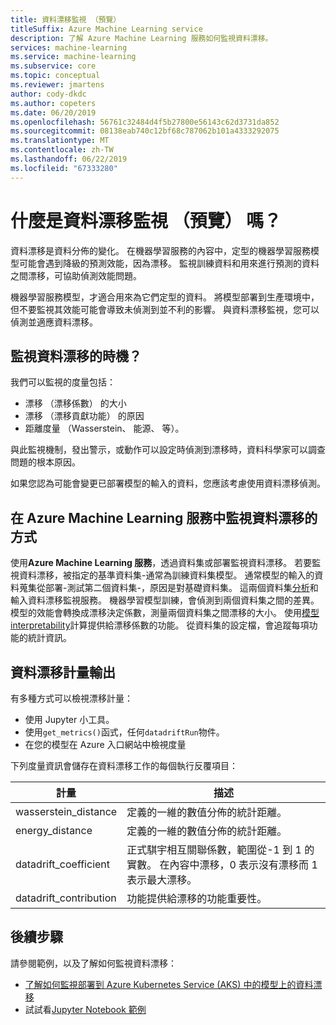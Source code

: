 ```yaml
---
title: 資料漂移監視 （預覽）
titleSuffix: Azure Machine Learning service
description: 了解 Azure Machine Learning 服務如何監視資料漂移。
services: machine-learning
ms.service: machine-learning
ms.subservice: core
ms.topic: conceptual
ms.reviewer: jmartens
author: cody-dkdc
ms.author: copeters
ms.date: 06/20/2019
ms.openlocfilehash: 56761c32484d4f5b27800e56143c62d3731da852
ms.sourcegitcommit: 08138eab740c12bf68c787062b101a4333292075
ms.translationtype: MT
ms.contentlocale: zh-TW
ms.lasthandoff: 06/22/2019
ms.locfileid: "67333280"
---
```

# <a name="what-is-data-drift-monitoring-preview"></a>什麼是資料漂移監視 （預覽） 嗎？

資料漂移是資料分佈的變化。 在機器學習服務的內容中，定型的機器學習服務模型可能會遇到降級的預測效能，因為漂移。 監視訓練資料和用來進行預測的資料之間漂移，可協助偵測效能問題。

機器學習服務模型，才適合用來為它們定型的資料。 將模型部署到生產環境中，但不要監視其效能可能會導致未偵測到並不利的影響。 與資料漂移監視，您可以偵測並適應資料漂移。 

## <a name="when-to-monitor-for-data-drift"></a>監視資料漂移的時機？

我們可以監視的度量包括：

+ 漂移 （漂移係數） 的大小
+ 漂移 （漂移貢獻功能） 的原因
+ 距離度量 （Wasserstein、 能源、 等）。

與此監視機制，發出警示，或動作可以設定時偵測到漂移時，資料科學家可以調查問題的根本原因。 

如果您認為可能會變更已部署模型的輸入的資料，您應該考慮使用資料漂移偵測。

## <a name="how-data-drift-is-monitored-in-azure-machine-learning-service"></a>在 Azure Machine Learning 服務中監視資料漂移的方式

使用**Azure Machine Learning 服務**，透過資料集或部署監視資料漂移。 若要監視資料漂移，被指定的基準資料集-通常為訓練資料集模型。 通常模型的輸入的資料蒐集從部署-測試第二個資料集-，原因是對基礎資料集。 這兩個資料集[分析](how-to-create-dataset-snapshots.md)和輸入資料漂移監視服務。 機器學習模型訓練，會偵測到兩個資料集之間的差異。 模型的效能會轉換成漂移決定係數，測量兩個資料集之間漂移的大小。 使用[模型 interpretability](machine-learning-interpretability-explainability.md)計算提供給漂移係數的功能。 從資料集的設定檔，會追蹤每項功能的統計資訊。 

## <a name="data-drift-metric-output"></a>資料漂移計量輸出

有多種方式可以檢視漂移計量：

* 使用 Jupyter 小工具。
* 使用`get_metrics()`函式，任何`datadriftRun`物件。
* 在您的模型在 Azure 入口網站中檢視度量

下列度量資訊會儲存在資料漂移工作的每個執行反覆項目：

|計量|描述|
--|--|
wasserstein_distance|定義的一維的數值分佈的統計距離。|
energy_distance|定義的一維的數值分佈的統計距離。|
datadrift_coefficient|正式騏宇相互關聯係數，範圍從-1 到 1 的實數。 在內容中漂移，0 表示沒有漂移而 1 表示最大漂移。|
datadrift_contribution|功能提供給漂移的功能重要性。|

## <a name="next-steps"></a>後續步驟

請參閱範例，以及了解如何監視資料漂移：

+ [了解如何監視部署到 Azure Kubernetes Service (AKS) 中的模型上的資料漂移](how-to-monitor-data-drift.md)
+ 試試看[Jupyter Notebook 範例](https://github.com/Azure/MachineLearningNotebooks/tree/master/how-to-use-azureml/data-drift/)